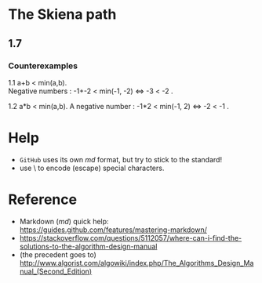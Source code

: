 # The Skiena path

## 1.7

### Counterexamples 

1.1 a+b < min(a,b).    
    Negative numbers : -1+-2 < min(-1, -2) <=> -3 < -2 .

1.2 a\*b < min(a,b).
    A negative number : -1\*2 < min(-1, 2) <=> -2 < -1 .

# Help
- `GitHub` uses its own *md* format, but try to stick to the standard!
- use \\ to encode (escape) special characters.

# Reference
- Markdown (*md*) quick help: https://guides.github.com/features/mastering-markdown/
- https://stackoverflow.com/questions/5112057/where-can-i-find-the-solutions-to-the-algorithm-design-manual
- (the precedent goes to) http://www.algorist.com/algowiki/index.php/The_Algorithms_Design_Manual_(Second_Edition)